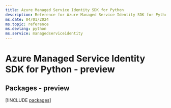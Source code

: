 ```yaml
---
title: Azure Managed Service Identity SDK for Python
description: Reference for Azure Managed Service Identity SDK for Python
ms.date: 04/01/2024
ms.topic: reference
ms.devlang: python
ms.service: managedserviceidentity
---
```

# Azure Managed Service Identity SDK for Python - preview
## Packages - preview
[!INCLUDE [packages](managed-service-identity-index.md)]